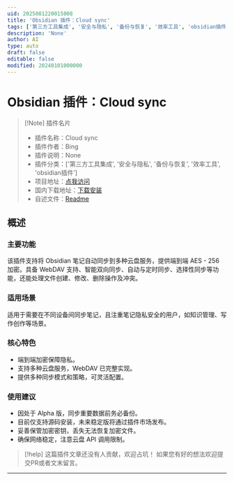```yaml
---
uid: 2025081220015008
title: 'Obsidian 插件：Cloud sync'
tags: ['第三方工具集成', '安全与隐私', '备份与恢复', '效率工具', 'obsidian插件']
description: 'None'
author: AI
type: auto
draft: false
editable: false
modified: 20240101000000
---
```


# Obsidian 插件：Cloud sync

> [!Note] 插件名片
> - 插件名称：Cloud sync
> - 插件作者：Bing
> - 插件说明：None
> - 插件分类：['第三方工具集成', '安全与隐私', '备份与恢复', '效率工具', 'obsidian插件']
> - 项目地址：[点我访问](https://github.com/ai-bytedance/obsidian-cloud-sync)
> - 国内下载地址：[下载安装](https://pkmer.cn/products/plugin/pluginMarket/?cloud-sync)
> - 自述文件：[Readme](https://ghproxy.net/https://raw.githubusercontent.com/ai-bytedance/obsidian-cloud-sync/master/README.md)



## 概述

### 主要功能
该插件支持将 Obsidian 笔记自动同步到多种云盘服务，提供端到端 AES - 256 加密。具备 WebDAV 支持、智能双向同步、自动与定时同步、选择性同步等功能，还能处理文件创建、修改、删除操作及冲突。

### 适用场景
适用于需要在不同设备间同步笔记，且注重笔记隐私安全的用户，如知识管理、写作创作等场景。

### 核心特色
- 端到端加密保障隐私。
- 支持多种云盘服务，WebDAV 已完整实现。
- 提供多种同步模式和策略，可灵活配置。

### 使用建议
- 因处于 Alpha 版，同步重要数据前务必备份。
- 目前仅支持源码安装，未来稳定版将通过插件市场发布。
- 妥善保管加密密钥，丢失无法恢复加密文件。
- 确保网络稳定，注意云盘 API 调用限制。


> [!help] 
> 这篇插件文章还没有人贡献，欢迎占坑！
> 如果您有好的想法欢迎提交PR或者文末留言。
> 

---


